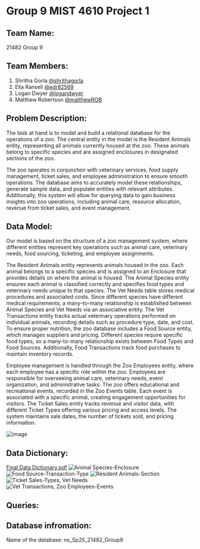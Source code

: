 # Group 9 MIST 4610 Project 1

## Team Name: 
21482 Group 9

## **Team Members:**

1. Shritha Gorla [@shrithagorla](https://github.com/shrithagorla)
2. Ella Ransell [@edr82569](https://github.com/edr82569)
3. Logan Dwyer [@logandwyer](https://github.com/logandwyer)
4. Matthew Robertson [@matthewROB](https://github.com/matthewROB)

## **Problem Description:**

The task at hand is to model and build a relational database for the operations of a zoo. The central entity in the model is the Resident Animals entity, representing all animals currently housed at the zoo. These animals belong to specific species and are assigned enclosures in designated sections of the zoo.

The zoo operates in conjunction with veterinary services, food supply management, ticket sales, and employee administration to ensure smooth operations. The database aims to accurately model these relationships, generate sample data, and populate entities with relevant attributes. Additionally, this system will allow for querying data to gain business insights into zoo operations, including animal care, resource allocation, revenue from ticket sales, and event management.

## **Data Model:**

Our model is based on the structure of a zoo management system, where different entities represent key operations such as animal care, veterinary needs, food sourcing, ticketing, and employee assignments.

The Resident Animals entity represents animals housed in the zoo. Each animal belongs to a specific species and is assigned to an Enclosure that provides details on where the animal is housed. The Animal Species entity ensures each animal is classified correctly and specifies food types and veterinary needs unique to that species. The Vet Needs table stores medical procedures and associated costs. Since different species have different medical requirements, a many-to-many relationship is established between Animal Species and Vet Needs via an associative entity. The Vet Transactions entity tracks actual veterinary operations performed on individual animals, recording details such as procedure type, date, and cost. To ensure proper nutrition, the zoo database includes a Food Source entity, which manages suppliers and pricing. Different species require specific food types, so a many-to-many relationship exists between Food Types and Food Sources. Additionally, Food Transactions track food purchases to maintain inventory records.

Employee management is handled through the Zoo Employees entity, where each employee has a specific role within the zoo. Employees are responsible for overseeing animal care, veterinary needs, event organization, and administrative tasks. The zoo offers educational and recreational events, recorded in the Zoo Events table. Each event is associated with a specific animal, creating engagement opportunities for visitors. The Ticket Sales entity tracks revenue and visitor data, with different Ticket Types offering various pricing and access levels. The system maintains sale dates, the number of tickets sold, and pricing information.

![image](https://github.com/user-attachments/assets/1442fb69-40f7-4c35-bd48-1cfc410d536a)

## **Data Dictionary:**
[Final Data Dictionary.pdf](https://github.com/user-attachments/files/19330541/Final.Data.Dictionary.pdf)
![Animal Species-Enclosure](https://github.com/user-attachments/assets/e0356ee3-1e90-4476-9ab6-b05429194752)
![Food Source-Transaction-Type](https://github.com/user-attachments/assets/caf2f8fe-4631-4119-b7da-5e7714d263c6)
![Resident Animals-Section](https://github.com/user-attachments/assets/d97b2f3e-33c3-41b8-9f92-0e14c7305615)
![Ticket Sales-Types, Vet Needs](https://github.com/user-attachments/assets/991a2221-0685-4133-8a40-0f0f744a9481)
![Vet Transactions, Zoo Employees-Events](https://github.com/user-attachments/assets/bf4ecc05-6dd0-435b-a7b9-b8b99e11e080)


## **Queries:**

## **Database infromation:**

Name of the database: ns_Sp25_21482_Group9
